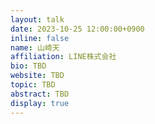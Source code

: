 ```yaml
---
layout: talk
date: 2023-10-25 12:00:00+0900
inline: false
name: 山崎天
affiliation: LINE株式会社
bio: TBD
website: TBD
topic: TBD
abstract: TBD
display: true
---
```

